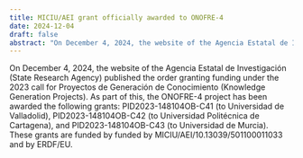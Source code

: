 ```yaml
---
title: MICIU/AEI grant officially awarded to ONOFRE-4
date: 2024-12-04
draft: false
abstract: "On December 4, 2024, the website of the Agencia Estatal de Investigación (State Research Agency) published the order granting funding under the 2023 call for Proyectos de Generación de Conocimiento (Knowledge Generation Projects). As part of this, the ONOFRE-4 project has been awarded the following grants: PID2023-148104OB-C41 (to Universidad de Valladolid), PID2023-148104OB-C42 (to Universidad Politécnica de Cartagena), and PID2023-148104OB-C43 (to Universidad de Murcia). These grants are funded by funded by MICIU/AEI/10.13039/501100011033 and by ERDF/EU."
---
```


On December 4, 2024, the website of the Agencia Estatal de Investigación (State Research Agency) published the order granting funding under the 2023 call for Proyectos de Generación de Conocimiento (Knowledge Generation Projects). As part of this, the ONOFRE-4 project has been awarded the following grants: PID2023-148104OB-C41 (to Universidad de Valladolid), PID2023-148104OB-C42 (to Universidad Politécnica de Cartagena), and PID2023-148104OB-C43 (to Universidad de Murcia). These grants are funded by funded by MICIU/AEI/10.13039/501100011033 and by ERDF/EU.

<!--more-->

